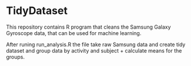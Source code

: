 TidyDataset
===========

This repository contains R program that cleans the Samsung Galaxy Gyroscope data, that can be used for machine learning.

After runing run_analysis.R the file take raw Samsung data and create tidy dataset and group data by activity and subject + calculate means for the groups.

